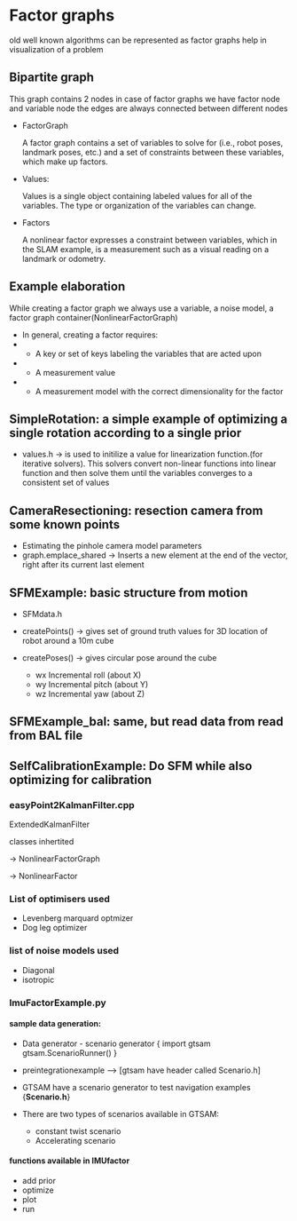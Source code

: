 # Factor graphs 
old well known algorithms can be represented as factor graphs
help in visualization of a problem 

## Bipartite graph 

This graph contains 2 nodes 
in case of factor graphs we have factor node and variable node
the edges are always connected between different nodes 

* FactorGraph

	A factor graph contains a set of variables to solve for (i.e., robot poses, landmark poses, etc.) and a set of constraints between these variables, which make up factors.

* Values:

	Values is a single object containing labeled values for all of the variables. The type or organization of the variables can change.

* Factors

	A nonlinear factor expresses a constraint between variables, which in the SLAM example, is a measurement such as a visual reading on a landmark or odometry.


## Example elaboration


While creating a factor graph we always use a variable, a noise model, a factor graph container(NonlinearFactorGraph)

   * In general, creating a factor requires:
   *  - A key or set of keys labeling the variables that are acted upon
   *  - A measurement value
   *  - A measurement model with the correct dimensionality for the factor

## SimpleRotation: a simple example of optimizing a single rotation according to a single prior

- values.h -> is used to initilize a value for linearization function.(for iterative solvers). This solvers convert non-linear functions into linear function and then solve them until the variables converges to a consistent set of values

## CameraResectioning: resection camera from some known points

- Estimating the pinhole camera model parameters
- graph.emplace_shared -> Inserts a new element at the end of the vector, right after its current last element

## SFMExample: basic structure from motion

-	SFMdata.h
-	createPoints() -> gives set of ground truth values for 3D location of robot around a 10m cube  
-	createPoses() ->  gives circular pose around the cube

     *  wx Incremental roll (about X)
     *  wy Incremental pitch (about Y)
     *  wz Incremental yaw (about Z)

## SFMExample_bal: same, but read data from read from BAL file

## SelfCalibrationExample: Do SFM while also optimizing for calibration


### easyPoint2KalmanFilter.cpp

ExtendedKalmanFilter 

classes inhertited 

-> NonlinearFactorGraph

-> NonlinearFactor


### List of optimisers used 
-	Levenberg marquard optmizer
-	Dog leg optimizer

### list of noise models used 
-	Diagonal 
-	isotropic 

### ImuFactorExample.py

#### sample data generation:

- Data generator - scenario generator {
	import gtsam
	gtsam.ScenarioRunner()
	}
- preintegrationexample --> [gtsam have header called Scenario.h]

- GTSAM have a scenario generator to test navigation examples {**Scenario.h**}

- There are two types of scenarios available in GTSAM:
	- constant twist scenario
	- Accelerating scenario

#### functions available in IMUfactor 

- add prior 
- optimize
- plot 
- run